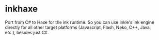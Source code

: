 # inkhaxe
Port from C# to Haxe for the ink runtime: So you can use inkle's ink engine directly for all other target platforms (Javascript, Flash, Neko, C++, Java, etc.), besides just C#.
